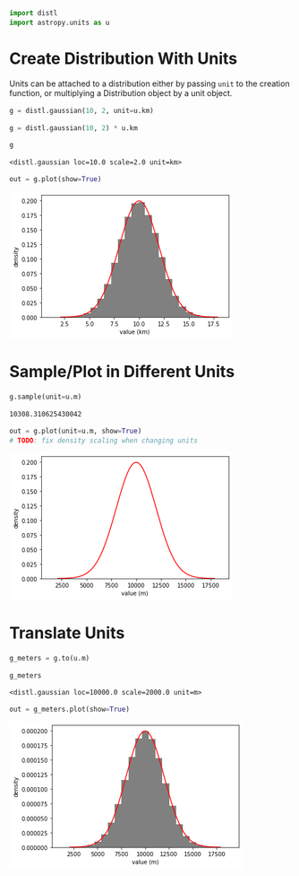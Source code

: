 ```python
import distl
import astropy.units as u
```

# Create Distribution With Units

Units can be attached to a distribution either by passing `unit` to the creation function, or multiplying a Distribution object by a unit object.


```python
g = distl.gaussian(10, 2, unit=u.km)
```


```python
g = distl.gaussian(10, 2) * u.km
```


```python
g
```




    <distl.gaussian loc=10.0 scale=2.0 unit=km>




```python
out = g.plot(show=True)
```


![png](units_files/units_5_0.png)


# Sample/Plot in Different Units


```python
g.sample(unit=u.m)
```




    10308.310625430042




```python
out = g.plot(unit=u.m, show=True)
# TODO: fix density scaling when changing units
```


![png](units_files/units_8_0.png)


# Translate Units


```python
g_meters = g.to(u.m)
```


```python
g_meters
```




    <distl.gaussian loc=10000.0 scale=2000.0 unit=m>




```python
out = g_meters.plot(show=True)
```


![png](units_files/units_12_0.png)



```python

```
